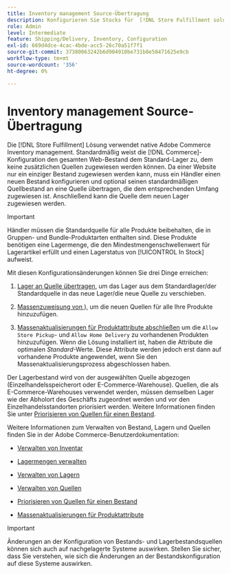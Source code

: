```yaml
---
title: Inventory management Source-Übertragung
description: Konfigurieren Sie Stocks für  [!DNL Store Fulfillment solution]  mit Adobe Commerce Inventory management. Richten Sie ein neues Lager ein und transferieren Sie Inventar aus dem Standardlager, sodass Sie es Quellen zuweisen können, die so konfiguriert sind, dass sie die von der Store Fulfillment-Lösung benötigten Funktionen für die Store-Abholung aktivieren.
role: Admin
level: Intermediate
feature: Shipping/Delivery, Inventory, Configuration
exl-id: 669d4dce-4cac-4bde-acc5-26c70a51f7f1
source-git-commit: 37380063242b6d904910be731b8e58471625e9cb
workflow-type: tm+mt
source-wordcount: '356'
ht-degree: 0%

---
```



# Inventory management Source-Übertragung

Die [!DNL Store Fulfillment] Lösung verwendet native Adobe Commerce Inventory management. Standardmäßig weist die [!DNL Commerce]-Konfiguration den gesamten Web-Bestand dem Standard-Lager zu, dem keine zusätzlichen Quellen zugewiesen werden können. Da einer Website nur ein einziger Bestand zugewiesen werden kann, muss ein Händler einen neuen Bestand konfigurieren und optional seinen standardmäßigen Quellbestand an eine Quelle übertragen, die dem entsprechenden Umfang zugewiesen ist. Anschließend kann die Quelle dem neuen Lager zugewiesen werden.

>[!IMPORTANT]
>
>Händler müssen die Standardquelle für alle Produkte beibehalten, die in Gruppen- und Bundle-Produktarten enthalten sind. Diese Produkte benötigen eine Lagermenge, die den Mindestmengenschwellenwert für Lagerartikel erfüllt und einen Lagerstatus von [!UICONTROL In Stock] aufweist.

Mit diesen Konfigurationsänderungen können Sie drei Dinge erreichen:

1. [Lager an Quelle übertragen](https://experienceleague.adobe.com/en/docs/commerce-admin/inventory/quantities/inventory-transfer), um das Lager aus dem Standardlager/der Standardquelle in das neue Lager/die neue Quelle zu verschieben.

1. [Massenzuweisung von ](https://experienceleague.adobe.com/en/docs/commerce-admin/inventory/quantities/bulk-assignment)), um die neuen Quellen für alle Ihre Produkte hinzuzufügen.

1. [Massenaktualisierungen für Produktattribute abschließen](https://experienceleague.adobe.com/en/docs/commerce-admin/catalog/product-attributes/create/bulk-product-attribute-update) um die `Allow Store Pickup`- und `Allow Home Delivery` zu vorhandenen Produkten hinzuzufügen. Wenn die Lösung installiert ist, haben die Attribute die optimalen *Standard*-Werte. Diese Attribute werden jedoch erst dann auf vorhandene Produkte angewendet, wenn Sie den Massenaktualisierungsprozess abgeschlossen haben.

Der Lagerbestand wird von der ausgewählten Quelle abgezogen (Einzelhandelsspeicherort oder E-Commerce-Warehouse). Quellen, die als E-Commerce-Warehouses verwendet werden, müssen demselben Lager wie der Abholort des Geschäfts zugeordnet werden und vor den Einzelhandelsstandorten priorisiert werden. Weitere Informationen finden Sie unter [Priorisieren von Quellen für einen Bestand](https://experienceleague.adobe.com/en/docs/commerce-admin/inventory/stocks/stocks-prioritize-sources).

Weitere Informationen zum Verwalten von Bestand, Lagern und Quellen finden Sie in der Adobe Commerce-Benutzerdokumentation:

- [Verwalten von Inventar](https://experienceleague.adobe.com/en/docs/commerce-admin/inventory/introduction)

- [Lagermengen verwalten](https://experienceleague.adobe.com/en/docs/commerce-admin/inventory/quantities/quantities-manage)

- [Verwalten von Lagern](https://experienceleague.adobe.com/en/docs/commerce-admin/inventory/stocks/stocks-manage)

- [Verwalten von Quellen](https://experienceleague.adobe.com/en/docs/commerce-admin/inventory/sources/sources-manage)

- [Priorisieren von Quellen für einen Bestand](https://experienceleague.adobe.com/en/docs/commerce-admin/inventory/stocks/stocks-prioritize-sources)

- [Massenaktualisierungen für Produktattribute](https://experienceleague.adobe.com/en/docs/commerce-admin/catalog/product-attributes/create/bulk-product-attribute-update)


>[!IMPORTANT]
>
>Änderungen an der Konfiguration von Bestands- und Lagerbestandsquellen können sich auch auf nachgelagerte Systeme auswirken. Stellen Sie sicher, dass Sie verstehen, wie sich die Änderungen an der Bestandskonfiguration auf diese Systeme auswirken.
